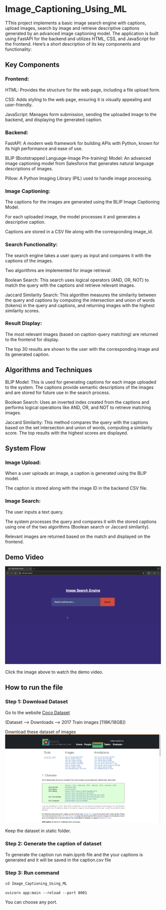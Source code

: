 # Image_Captioning_Using_ML


TThis project implements a basic image search engine with captions, upload images, search by image and retrieve descriptive captions generated by an advanced image captioning model. The application is built using FastAPI for the backend and utilizes HTML, CSS, and JavaScript for the frontend. Here’s a short description of its key components and functionality:

## Key Components

### Frontend:

HTML: Provides the structure for the web page, including a file upload form.

CSS: Adds styling to the web page, ensuring it is visually appealing and user-friendly.

JavaScript: Manages form submission, sending the uploaded image to the backend, and displaying the generated caption.

### Backend:

FastAPI: A modern web framework for building APIs with Python, known for its high performance and ease of use.

BLIP (Bootstrapped Language-Image Pre-training) Model: An advanced image captioning model from Salesforce that generates natural language descriptions of images.

Pillow: A Python Imaging Library (PIL) used to handle image processing.

### Image Captioning:

The captions for the images are generated using the BLIP Image Captioning Model.

For each uploaded image, the model processes it and generates a descriptive caption.

Captions are stored in a CSV file along with the corresponding image_id.

### Search Functionality:

The search engine takes a user query as input and compares it with the captions of the images.

Two algorithms are implemented for image retrieval:

Boolean Search: This search uses logical operators (AND, OR, NOT) to match the query with the captions and retrieve relevant images.

Jaccard Similarity Search: This algorithm measures the similarity between the query and captions by computing the intersection and union of words (tokens) in the query and captions, and returning images with the highest similarity scores.

### Result Display:

The most relevant images (based on caption-query matching) are returned to the frontend for display.

The top 30 results are shown to the user with the corresponding image and its generated caption.

## Algorithms and Techniques

BLIP Model: This is used for generating captions for each image uploaded to the system. The captions provide semantic descriptions of the images and are stored for future use in the search process.

Boolean Search: Uses an inverted index created from the captions and performs logical operations like AND, OR, and NOT to retrieve matching images.

Jaccard Similarity: This method compares the query with the captions based on the set intersection and union of words, computing a similarity score. The top results with the highest scores are displayed.

## System Flow
### Image Upload:

When a user uploads an image, a caption is generated using the BLIP model.

The caption is stored along with the image ID in the backend CSV file.

### Image Search:

The user inputs a text query.

The system processes the query and compares it with the stored captions using one of the two algorithms (Boolean search or Jaccard similarity).

Relevant images are returned based on the match and displayed on the frontend.



## Demo Video

[![Watch the demo video](media/Demo_image.png)](media/video_demo.mp4)

Click the image above to watch the demo video.

## How to run the file

### Step 1: Download Dataset

Go to the website [Coco Dataset](https://cocodataset.org/#home) 

(Dataset --> Downloads --> 2017 Train images [118K/18GB])

Download these dataset of images
![Dataset download](media/Dataset.png)

Keep the dataset in static folder.

### Step 2: Generate the caption of dataset
To generate the caption run main.ipynb file and the your captions is generated and it will be saved in the caption.csv file 

### Step 3: Run command
``` 
cd Image_Captioning_Using_ML
```

```
uvicorn app:main --reload --port 8001
```
You can choose any port.

